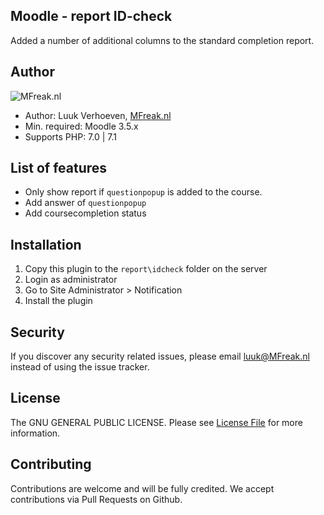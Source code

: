 ## Moodle - report ID-check
Added a number of additional columns to the standard completion report.

## Author
![MFreak.nl](http://MFreak.nl/logo_small.png)

* Author: Luuk Verhoeven, [MFreak.nl](https://MFreak.nl/)
* Min. required: Moodle 3.5.x
* Supports PHP: 7.0 | 7.1 


## List of features
- Only show report if `questionpopup` is added to the course.
- Add answer of  `questionpopup`
- Add coursecompletion status

## Installation
1.  Copy this plugin to the `report\idcheck` folder on the server
2.  Login as administrator
3.  Go to Site Administrator > Notification
4.  Install the plugin

## Security

If you discover any security related issues, please email [luuk@MFreak.nl](mailto:luuk@MFreak.nl) instead of using the issue tracker.

## License

The GNU GENERAL PUBLIC LICENSE. Please see [License File](LICENSE) for more information.

## Contributing

Contributions are welcome and will be fully credited. We accept contributions via Pull Requests on Github.
